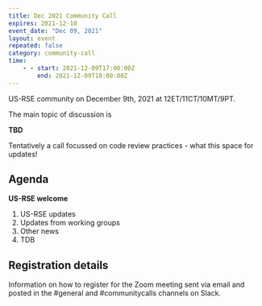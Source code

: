 ```yaml
---
title: Dec 2021 Community Call
expires: 2021-12-10
event_date: "Dec 09, 2021"
layout: event
repeated: false
category: community-call
time:
    - - start: 2021-12-09T17:00:00Z
        end: 2021-12-09T18:00:00Z
---
```


US-RSE community on December 9th, 2021 at 12ET/11CT/10MT/9PT.

The main topic of discussion is

**TBD**

Tentatively a call focussed on code review practices - what this space for updates!
## Agenda

**US-RSE welcome**  
 1. US-RSE updates
 1. Updates from working groups
 1. Other news
 1. TDB


## Registration details
Information on how to register for the Zoom meeting sent via email and posted in the #general and #communitycalls channels on Slack.
